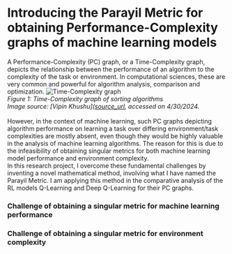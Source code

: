 # Introducing the Parayil Metric for obtaining Performance-Complexity graphs of machine learning models


A Performance-Complexity (PC) graph, or a Time-Complexity graph, depicts the relationship between the performance of an algorithm to the complexity of the task or environment. In computational sciences, these are very common and powerful for algorithm analysis, comparison and optimization. 
![Time-Complexity graph](https://he-s3.s3.amazonaws.com/media/uploads/317c55e.png)
<br>*Figure 1: Time-Complexity graph of sorting algorithms 
<br>Image source: [Vipin Khushu]([source_url](https://www.hackerearth.com/practice/notes/sorting-and-searching-algorithms-time-complexities-cheat-sheet), accessed on 4/30/2024.*
<br>
<br>However, in the context of machine learning, such PC graphs depicting algorithm performance on learning a task over differing environment/task complexities are mostly absent, even though they would be highly valuable in the analysis of machine learning algorithms. The reason for this is due to the infeasibility of obtaining singular metrics for both machine learning model performance and environment complexity.
<br>In this research project, I overcome these fundamental challenges by inventing a novel mathematical method, involving what I have named the Parayil Metric. I am applying this method in the comparative analysis of the RL models Q-Learning and Deep Q-Learning for their PC graphs. 

<h3>Challenge of obtaining a singular metric for machine learning performance</h3>


<h3>Challenge of obtaining a singular metric for environment complexity</h3>

